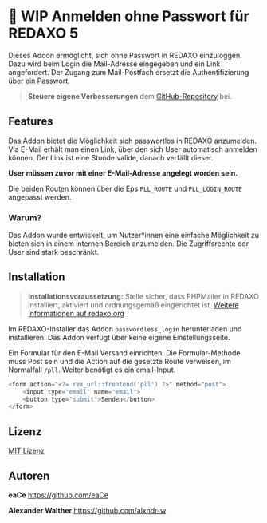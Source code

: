 # :construction: WIP Anmelden ohne Passwort für REDAXO 5

Dieses Addon ermöglicht, sich ohne Passwort in REDAXO einzuloggen. Dazu wird beim Login die Mail-Adresse eingegeben und ein Link angefordert. Der Zugang zum Mail-Postfach ersetzt die Authentifizierung über ein Passwort.

> **Steuere eigene Verbesserungen** dem [GitHub-Repository](https://github.com/eaCe/passwordless_login) bei.

## Features

Das Addon bietet die Möglichkeit sich passwortlos in REDAXO anzumelden.
Via E-Mail erhält man einen Link, über den sich User automatisch anmelden können.
Der Link ist eine Stunde valide, danach verfällt dieser.

**User müssen zuvor mit einer E-Mail-Adresse angelegt worden sein.**

Die beiden Routen können über die Eps `PLL_ROUTE` und `PLL_LOGIN_ROUTE` angepasst werden.

### Warum?

Das Addon wurde entwickelt, um Nutzer*innen eine einfache Möglichkeit zu bieten sich in einem internen Bereich anzumelden.
Die Zugriffsrechte der User sind stark beschränkt.

## Installation

> **Installationsvoraussetzung:** Stelle sicher, dass PHPMailer in REDAXO installiert, aktiviert und ordnungsgemäß eingerichtet ist. [Weitere Informationen auf redaxo.org](https://www.redaxo.org/doku/main/addon-phpmailer)

Im REDAXO-Installer das Addon `passwordless_login` herunterladen und installieren. Das Addon verfügt über keine eigene Einstellungsseite.

Ein Formular für den E-Mail Versand einrichten. Die Formular-Methode muss Post sein und die Action auf die gesetzte Route verweisen, im Normalfall `/pll`. Weiter benötigt es ein email-Input.

```php
<form action="<?= rex_url::frontend('pll') ?>" method="post">
    <input type="email" name="email">
    <button type="submit">Senden</button>
</form>
```

## Lizenz

[MIT Lizenz](https://github.com/eaCe/passwordless_login/blob/master/LICENSE)

## Autoren

**eaCe**
https://github.com/eaCe

**Alexander Walther**
https://github.com/alxndr-w
